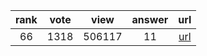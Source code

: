 
| rank | vote | view | answer | url |
|:-:|:-:|:-:|:-:|:-:|
|66|1318|506117|11| [url](http://stackoverflow.com/questions/12179271/meaning-of-classmethod-and-staticmethod-for-beginner) |
